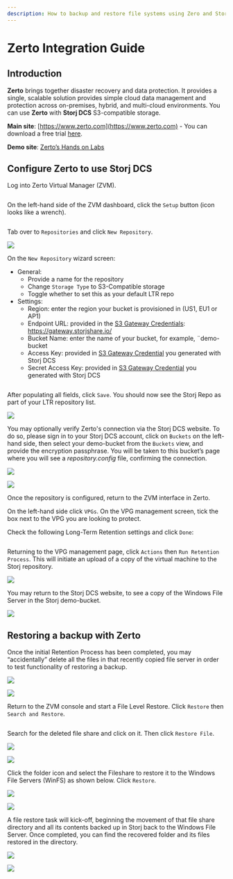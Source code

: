 ```yaml
---
description: How to backup and restore file systems using Zero and Storj DCS.
---
```


# Zerto Integration Guide

## Introduction

**Zerto** brings together disaster recovery and data protection.  It provides a single, scalable solution provides simple cloud data management and protection across on-premises, hybrid, and multi-cloud environments.  You can use **Zerto** with **Storj DCS** S3-compatible storage.

**Main site**: [https://www.zerto.com](https://www.zerto.com) - You can download a free trial [here](https://www.zerto.com/try-or-buy/try-zerto-free/).

**Demo site**: [Zerto’s Hands on Labs](https://www.zerto.com/page/labs/?z\_campaign=2020\_Google\_Ads\_Training\_Labs\_On\_demand\&z\_content=Labs\&z\_leadsource=Google\_Adwords\&z\_referrer=Adwords\&z\_source=7012I000001hzgP\&gclid=CjwKCAjwj42UBhAAEiwACIhADqQ1Xo-tUPvM5qy8Pe1U2IxOnx-KBzpTQAgevDJYc42LYIXwgLIJTRoCDkUQAvD\_BwE)

## Configure Zerto to use Storj DCS

Log into Zerto Virtual Manager (ZVM).

<img src="../.gitbook/assets/zerto.jpg" alt="" data-size="original">

On the left-hand side of the ZVM dashboard, click the `Setup` button (icon looks like a wrench).

<img src="../.gitbook/assets/image (133).png" alt="" data-size="original">



Tab over to `Repositories` and click `New Repository`.

![](<../.gitbook/assets/image (131).png>)



On the `New Repository` wizard screen:

* General:
  * Provide a name for the repository
  * Change `Storage Type` to S3-Compatible storage
  * Toggle whether to set this as your default LTR repo
* Settings:
  * Region: enter the region your bucket is provisioned in (US1, EU1 or AP1)
  * Endpoint URL: provided in the [S3 Gateway Credentials](../getting-started/gateway-mt/#generate-credentials-to-the-gateway-mt): https://gateway.storjshare.io/
  * Bucket Name: enter the name of your bucket, for example, ¨demo-bucket
  * Access Key: provided in [S3 Gateway Credential](../getting-started/gateway-mt/#generate-credentials-to-the-gateway-mt) you generated with Storj DCS
  * Secret Access Key: provided in [S3 Gateway Credential](../getting-started/gateway-mt/#generate-credentials-to-the-gateway-mt) you generated with Storj DCS



<img src="../.gitbook/assets/image (153).png" alt="" data-size="original">

After populating all fields, click `Save`. You should now see the Storj Repo as part of your LTR repository list.

![](<../.gitbook/assets/image (128).png>)

You may optionally verify Zerto's connection via the Storj DCS website. To do so, please sign in to your Storj DCS account, click on `Buckets` on the left-hand side, then select your demo-bucket from the `Buckets` view, and provide the encryption passphrase.  You will be taken to this bucket’s page where you will see a _repository.config_ file, confirming the connection.

![](<../.gitbook/assets/image (132).png>)

![](<../.gitbook/assets/image (161).png>)



Once the repository is configured, return to the ZVM interface in Zerto.

On the left-hand side click `VPGs`. On the VPG management screen, tick the box next to the VPG you are looking to protect.

Check the following Long-Term Retention settings and click `Done`:

<img src="../.gitbook/assets/image (123).png" alt="" data-size="original">



Returning to the VPG management page, click `Actions` then `Run Retention Process`. This will initiate an upload of a copy of the virtual machine to the Storj repository.

![](<../.gitbook/assets/image (150).png>)



You may return to the Storj DCS website, to see a copy of the Windows File Server in the Storj demo-bucket.

![](<../.gitbook/assets/image (167).png>)

## Restoring a backup with Zerto

Once the initial Retention Process has been completed, you may “accidentally” delete all the files in that recently copied file server in order to test functionality of restoring a backup.

![](<../.gitbook/assets/image (129).png>)

![](<../.gitbook/assets/image (125).png>)



Return to the ZVM console and start a File Level Restore. Click `Restore` then `Search and Restore`.

<img src="../.gitbook/assets/image (171).png" alt="" data-size="original">

Search for the deleted file share and click on it. Then click `Restore File`.

![](<../.gitbook/assets/image (138).png>)

![](<../.gitbook/assets/image (140).png>)



Click the folder icon and select the Fileshare to restore it to the Windows File Servers (WinFS) as shown below. Click `Restore`.

![](<../.gitbook/assets/image (126).png>)

![](<../.gitbook/assets/image (136).png>)



A file restore task will kick-off, beginning the movement of that file share directory and all its contents backed up in Storj back to the Windows File Server.  Once completed, you can find the recovered folder and its files restored in the directory.

![](<../.gitbook/assets/image (152).png>)

![](<../.gitbook/assets/image (178).png>)
